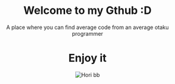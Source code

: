 <div align="center">
<h1>Welcome to my Gthub :D</h1>

<p>A place where you can find average code from an average otaku programmer</p>

<h1>Enjoy it</h1>

<div>
    <img title="Hori bb" alt="Hori bb" src="https://i.pinimg.com/originals/69/ac/c8/69acc835e4238a392ca6c108ee1b1269.gif">
</div>
</div>
